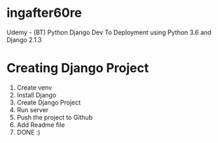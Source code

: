 # ingafter60re
Udemy - (BT) Python Django Dev To Deployment using Python 3.6 and Django 2.1.3
# Creating Django Project
1. Create venv
2. Install Django
3. Create Django Project
4. Run server
5. Push the project to Github
6. Add Readme file
7. DONE :)
